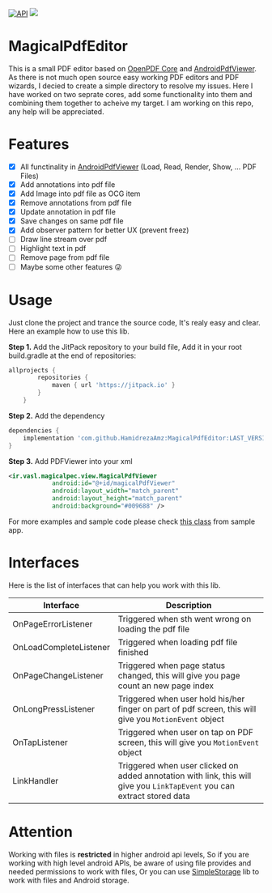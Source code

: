 [![API](https://img.shields.io/badge/API-19%2B-brightgreen.svg?style=flat)](https://android-arsenal.com/api?level=19)
[![](https://jitpack.io/v/HamidrezaAmz/MagicalPdfEditor.svg)](https://jitpack.io/#HamidrezaAmz/MagicalPdfEditor)

# MagicalPdfEditor
This is a small PDF editor based on [OpenPDF Core](https://github.com/HamidrezaAmz/OpenPDF) and [AndroidPdfViewer](https://github.com/HamidrezaAmz/MagicalPdfViewer).
As there is not much open source easy working PDF editors and PDF wizards, I decied to create a simple directory to resolve my issues. Here I have worked on two seprate cores, add some functionality into them and combining them together to acheive my target. I am working on this repo, any help will be appreciated.

# Features
* [X] All functinality in [AndroidPdfViewer](https://github.com/barteksc/AndroidPdfViewer) (Load, Read, Render, Show, ... PDF Files)
* [x] Add annotations into pdf file
* [x] Add Image into pdf file as OCG item
* [x] Remove annotations from pdf file
* [x] Update annotation in pdf file
* [x] Save changes on same pdf file
* [x] Add observer pattern for better UX (prevent freez)
* [ ] Draw line stream over pdf 
* [ ] Highlight text in pdf
* [ ] Remove page from pdf file
* [ ] Maybe some other features :stuck_out_tongue_winking_eye:

# Usage
Just clone the project and trance the source code, It's realy easy and clear. Here an example how to use this lib.

**Step 1.** Add the JitPack repository to your build file,
Add it in your root build.gradle at the end of repositories:

```gradle
allprojects {
        repositories {
            maven { url 'https://jitpack.io' }
        }
    }
```

**Step 2.** Add the dependency

```gradle
dependencies {
    implementation 'com.github.HamidrezaAmz:MagicalPdfEditor:LAST_VERSION'
}
```

**Step 3.** Add PDFViewer into your xml
```xml
<ir.vasl.magicalpec.view.MagicalPdfViewer
            android:id="@+id/magicalPdfViewer"
            android:layout_width="match_parent"
            android:layout_height="match_parent"
            android:background="#009688" />
```

For more examples and sample code please check [this class](https://github.com/HamidrezaAmz/MagicalPdfEditor/blob/master/app/src/main/java/ir/vasl/magicalpdfeditor/MainActivity.java) from sample app.

# Interfaces
Here is the list of interfaces that can help you work with this lib.

| Interface | Description |
| --- | --- |
| OnPageErrorListener | Triggered when sth went wrong on loading the pdf file |
| OnLoadCompleteListener | Triggered when loading pdf file finished |
| OnPageChangeListener | Triggered when page status changed, this will give you page count an new page index |
| OnLongPressListener | Triggered when user hold his/her finger on part of pdf screen, this will give you `MotionEvent` object |
| OnTapListener | Triggered when user on tap on PDF screen, this will give you `MotionEvent` object | 
| LinkHandler | Triggered when user clicked on added annotation with link, this will give you `LinkTapEvent` you can extract stored data |


# Attention
Working with files is **restricted** in higher android api levels, So if you are working with high level android APIs, be aware of using file provides and needed permissions to work with files, Or you can use [SimpleStorage](https://github.com/anggrayudi/SimpleStorage) lib to work with files and Android storage. 

